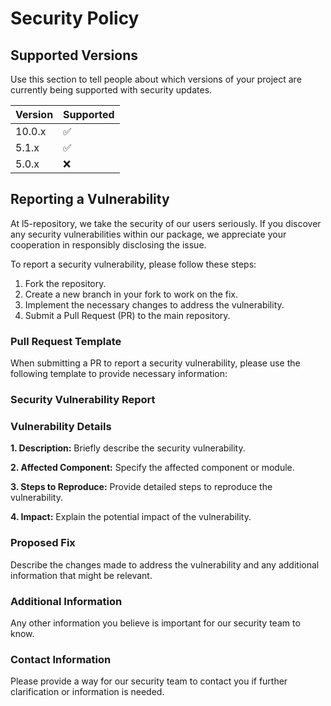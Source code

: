 # Security Policy

## Supported Versions

Use this section to tell people about which versions of your project are
currently being supported with security updates.

| Version | Supported          |
| ------- | ------------------ |
| 10.0.x   | :white_check_mark: |
| 5.1.x   | :white_check_mark: |
| 5.0.x   | :x:                |

## Reporting a Vulnerability

At l5-repository, we take the security of our users seriously. If you discover any security vulnerabilities within our package, we appreciate your cooperation in responsibly disclosing the issue.

To report a security vulnerability, please follow these steps:

1. Fork the repository.
2. Create a new branch in your fork to work on the fix.
3. Implement the necessary changes to address the vulnerability.
4. Submit a Pull Request (PR) to the main repository.

### Pull Request Template

When submitting a PR to report a security vulnerability, please use the following template to provide necessary information:

### Security Vulnerability Report

### Vulnerability Details

**1. Description:**
Briefly describe the security vulnerability.

**2. Affected Component:**
Specify the affected component or module.

**3. Steps to Reproduce:**
Provide detailed steps to reproduce the vulnerability.

**4. Impact:**
Explain the potential impact of the vulnerability.

### Proposed Fix

Describe the changes made to address the vulnerability and any additional information that might be relevant.

### Additional Information

Any other information you believe is important for our security team to know.

### Contact Information

Please provide a way for our security team to contact you if further clarification or information is needed.

